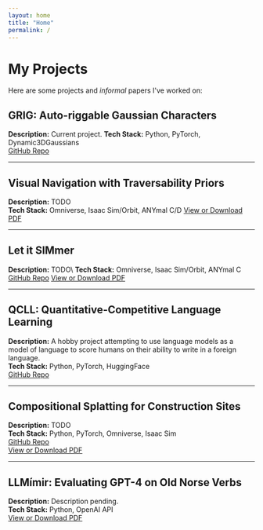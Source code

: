 ```yaml
---
layout: home
title: "Home"
permalink: /
---
```

# My Projects
Here are some projects and *informal* papers I've worked on:
## **GRIG:** Auto-riggable Gaussian Characters
**Description:**  Current project. 
**Tech Stack:** Python, PyTorch, Dynamic3DGaussians  
[GitHub Repo](https://github.com/jolfss/grig)

---
## Visual Navigation with Traversability Priors
**Description:** TODO\
**Tech Stack:** Omniverse, Isaac Sim/Orbit, ANYmal C/D
[View or Download PDF](files/VisualNavTravPriors.pdf)

---
## Let it SIMmer
**Description:**  TODO\ 
**Tech Stack:** Omniverse, Isaac Sim/Orbit, ANYmal C\
[GitHub Repo](https://github.com/jolfss/qcll)
[View or Download PDF](files/LetItSIMmer.pdf)

---
## **QCLL:** Quantitative-Competitive Language Learning
**Description:**  A hobby project attempting to use language models as a model of language to score humans on their ability to write in a foreign language.\
**Tech Stack:** Python, PyTorch, HuggingFace\
[GitHub Repo](https://github.com/jolfss/qcll)

---
## Compositional Splatting for Construction Sites 
**Description:**  TODO\
**Tech Stack:** Python, PyTorch, Omniverse, Isaac Sim \
[GitHub Repo](https://github.com/jolfss/grig)\
[View or Download PDF](files/SplatConstruction.pdf)

---
## **LLMímir:** Evaluating GPT-4 on Old Norse Verbs
**Description:**  Description pending.\
**Tech Stack:** Python, OpenAI API\
[View or Download PDF](files/LLMímir.pdf)